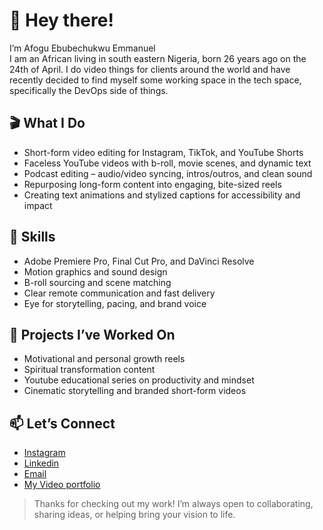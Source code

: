 

<!--
**Buuphy/Buuphy** is a ✨ _special_ ✨ repository because its `README.md` (this file) appears on your GitHub profile.

Here are some ideas to get you started:

- 🔭 I’m currently working on ...
- 🌱 I’m currently learning ...
- 👯 I’m looking to collaborate on ...
- 🤔 I’m looking for help with ...
- 💬 Ask me about ...
- 📫 How to reach me: ...
- 😄 Pronouns: ...
- ⚡ Fun fact: ...
-->
# 👋 Hey there!
I’m Afogu Ebubechukwu Emmanuel<br>
I am an African living in south eastern Nigeria, born 26 years ago on the 24th of April. I do video things for clients around the world and have recently decided to  find myself some working space in the tech space, specifically the DevOps side of things.

## 🎬 What I Do
- Short-form video editing for Instagram, TikTok, and YouTube Shorts
- Faceless YouTube videos with b-roll, movie scenes, and dynamic text
- Podcast editing – audio/video syncing, intros/outros, and clean sound
- Repurposing long-form content into engaging, bite-sized reels
- Creating text animations and stylized captions for accessibility and impact

## 🧠 Skills
- Adobe Premiere Pro, Final Cut Pro, and DaVinci Resolve
- Motion graphics and sound design
- B-roll sourcing and scene matching
- Clear remote communication and fast delivery
- Eye for storytelling, pacing, and brand voice

## 🚀 Projects I’ve Worked On
- Motivational and personal growth reels
- Spiritual transformation content
- Youtube educational series on productivity and mindset
- Cinematic storytelling and branded short-form videos

## 📫 Let’s Connect
- [Instagram](https://www.instagram.com/buuphy/)
- [Linkedin](https://www.linkedin.com/in/buuphy-media/)
- [Email](Buuphymedia@gmail.com)
- [My Video portfolio](buuphylabs.my.canva.site)

> Thanks for checking out my work! I’m always open to collaborating, sharing ideas, or helping bring your vision to life.